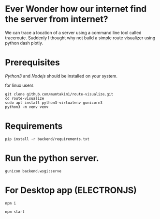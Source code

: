 # Ever Wonder how our internet find the server from internet? 

We can trace a location of a server using a command line tool called traceroute. Suddenly I thought why not build a simple route visualizer using python dash plotly.

# Prerequisites

*Python3* and *Nodejs* should be installed on your system.

for linux users
```
git clone github.com/muntakim1/route-visualize.git
cd route-visualize
sudo apt install python3-virtualenv gunicorn3
python3 -m venv venv

```



# Requirements

```
pip install -r backend/requirements.txt
```

# Run the python server.

```
gunicon backend.wsgi:serve
```

# For Desktop app (ELECTRONJS)
```
npm i

npm start
```


